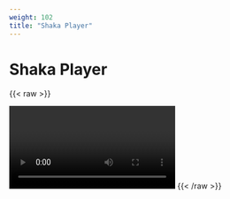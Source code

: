 ```yaml
---
weight: 102
title: "Shaka Player"
---
```


# Shaka Player

{{< raw >}}
<script src="https://cdn.jsdelivr.net/npm/shaka-player@4.5.0/dist/shaka-player.compiled.min.js"></script>
<link href="https://cdn.jsdelivr.net/npm/shaka-player@4.5.0/dist/controls.min.css" rel="stylesheet">
<video id="video" controls></video>
<script>
  const manifestUri =
      'https://customer-igynxd2rwhmuoxw8.cloudflarestream.com/6fc1827b329cf8d79dbae8f661786235/manifest/video.m3u8';

  function initApp() {
    // Install built-in polyfills to patch browser incompatibilities.
    shaka.polyfill.installAll();

    // Check to see if the browser supports the basic APIs Shaka needs.
    if (shaka.Player.isBrowserSupported()) {
      // Everything looks good!
      initPlayer();
    } else {
      // This browser does not have the minimum set of APIs we need.
      console.error('Browser not supported!');
    }
  }

  async function initPlayer() {
    // Create a Player instance.
    const video = document.getElementById('video');
    const player = new shaka.Player(video);

    // Attach player to the window to make it easy to access in the JS console.
    window.player = player;

    // Listen for error events.
    player.addEventListener('error', onErrorEvent);

    // Try to load a manifest.
    // This is an asynchronous process.
    try {
      await player.load(manifestUri);
      // This runs if the asynchronous load is successful.
      console.log('The video has now been loaded!');
    } catch (e) {
      // onError is executed if the asynchronous load fails.
      onError(e);
    }
  }

  function onErrorEvent(event) {
    // Extract the shaka.util.Error object from the event.
    onError(event.detail);
  }

  function onError(error) {
    // Log the error.
    console.error('Error code', error.code, 'object', error);
  }

  document.addEventListener('DOMContentLoaded', initApp);
</script>
{{< /raw >}}
